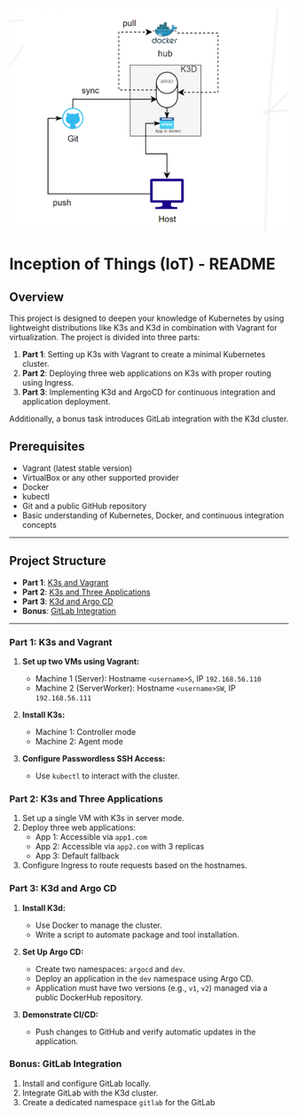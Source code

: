 ![alt text](K3d_and_Argo_CD.png)
# Inception of Things (IoT) - README

## Overview

This project is designed to deepen your knowledge of Kubernetes by using lightweight distributions like K3s and K3d in combination with Vagrant for virtualization. The project is divided into three parts:

1. **Part 1**: Setting up K3s with Vagrant to create a minimal Kubernetes cluster.
2. **Part 2**: Deploying three web applications on K3s with proper routing using Ingress.
3. **Part 3**: Implementing K3d and ArgoCD for continuous integration and application deployment.

Additionally, a bonus task introduces GitLab integration with the K3d cluster.

## Prerequisites

- Vagrant (latest stable version)
- VirtualBox or any other supported provider
- Docker
- kubectl
- Git and a public GitHub repository
- Basic understanding of Kubernetes, Docker, and continuous integration concepts

---

## Project Structure

- **Part 1**: [K3s and Vagrant](#part-1-k3s-and-vagrant)
- **Part 2**: [K3s and Three Applications](#part-2-k3s-and-three-applications)
- **Part 3**: [K3d and Argo CD](#part-3-k3d-and-argo-cd)
- **Bonus**: [GitLab Integration](#bonus-gitlab-integration)

---

### Part 1: K3s and Vagrant

1. **Set up two VMs using Vagrant:**
   - Machine 1 (Server): Hostname `<username>S`, IP `192.168.56.110`
   - Machine 2 (ServerWorker): Hostname `<username>SW`, IP `192.168.56.111`
   
2. **Install K3s:**
   - Machine 1: Controller mode
   - Machine 2: Agent mode

3. **Configure Passwordless SSH Access:**
   - Use `kubectl` to interact with the cluster.

### Part 2: K3s and Three Applications

1. Set up a single VM with K3s in server mode.
2. Deploy three web applications:
   - App 1: Accessible via `app1.com`
   - App 2: Accessible via `app2.com` with 3 replicas
   - App 3: Default fallback
3. Configure Ingress to route requests based on the hostnames.

### Part 3: K3d and Argo CD

1. **Install K3d:**
   - Use Docker to manage the cluster.
   - Write a script to automate package and tool installation.

2. **Set Up Argo CD:**
   - Create two namespaces: `argocd` and `dev`.
   - Deploy an application in the `dev` namespace using Argo CD.
   - Application must have two versions (e.g., `v1`, `v2`) managed via a public DockerHub repository.

3. **Demonstrate CI/CD:**
   - Push changes to GitHub and verify automatic updates in the application.

### Bonus: GitLab Integration

1. Install and configure GitLab locally.
2. Integrate GitLab with the K3d cluster.
3. Create a dedicated namespace `gitlab` for the GitLab


